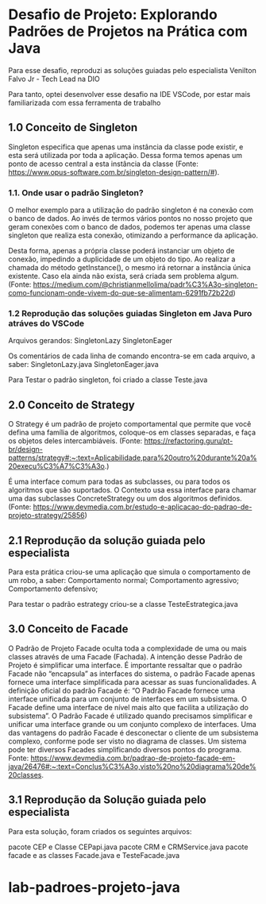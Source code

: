 # Desafio de Projeto: Explorando Padrões de Projetos na Prática com Java

Para esse desafio, reproduzi as soluções guiadas pelo especialista Venilton Falvo Jr - Tech Lead na DIO 

Para tanto, optei desenvolver esse desafio na IDE VSCode, por estar mais familiarizada com essa ferramenta de trabalho


## 1.0 Conceito de Singleton
Singleton especifica que apenas uma instância da classe pode existir, e esta será utilizada por toda a aplicação. Dessa forma temos apenas um ponto de acesso central a esta instância da classe (Fonte: https://www.opus-software.com.br/singleton-design-pattern/#).

### 1.1. Onde usar o padrão Singleton?
O melhor exemplo para a utilização do padrão singleton é na conexão com o banco de dados.
Ao invés de termos vários pontos no nosso projeto que geram conexões com o banco de dados, podemos ter apenas uma classe singleton que realiza esta conexão, otimizando a performance da aplicação.

Desta forma, apenas a própria classe poderá instanciar um objeto de conexão, impedindo a duplicidade de um objeto do tipo. Ao realizar a chamada do método getInstance(), o mesmo irá retornar a instância única existente. Caso ela ainda não exista, será criada sem problema algum. (Fonte: https://medium.com/@christianmellolima/padr%C3%A3o-singleton-como-funcionam-onde-vivem-do-que-se-alimentam-6291fb72b22d)

### 1.2 Reprodução das soluções guiadas Singleton em Java Puro atráves do VSCode
Arquivos gerandos:
SingletonLazy
SingletonEager

Os comentários de cada linha de comando encontra-se em cada arquivo, a saber:
SingletonLazy.java
SingletonEager.java

Para Testar o padrão singleton, foi criado a classe Teste.java

## 2.0 Conceito de Strategy
O Strategy é um padrão de projeto comportamental que permite que você defina uma família de algoritmos, coloque-os em classes separadas, e faça os objetos deles intercambiáveis. (Fonte: https://refactoring.guru/pt-br/design-patterns/strategy#:~:text=Aplicabilidade,para%20outro%20durante%20a%20execu%C3%A7%C3%A3o.)

É uma interface comum para todas as subclasses, ou para todos os algoritmos que são suportados. O Contexto usa essa interface para chamar uma das subclasses ConcreteStrategy ou um dos algoritmos definidos.
(Fonte: https://www.devmedia.com.br/estudo-e-aplicacao-do-padrao-de-projeto-strategy/25856)

## 2.1 Reprodução da solução guiada pelo especialista

Para esta prática criou-se uma aplicação que simula o comportamento de um robo, a saber:
Comportamento normal;
Comportamento agressivo;
Comportamento defensivo;

Para testar o padrão estrategy criou-se a classe TesteEstrategica.java


## 3.0 Conceito de Facade

O Padrão de Projeto Facade oculta toda a complexidade de uma ou mais classes através de uma Facade (Fachada). A intenção desse Padrão de Projeto é simplificar uma interface.
É importante ressaltar que o padrão Facade não “encapsula” as interfaces do sistema, o padrão Facade apenas fornece uma interface simplificada para acessar as suas funcionalidades. 
A definição oficial do padrão Facade é: “O Padrão Facade fornece uma interface unificada para um conjunto de interfaces em um subsistema. O Facade define uma interface de nível mais alto que facilita a utilização do subsistema”.
O Padrão Facade é utilizado quando precisamos simplificar e unificar uma interface grande ou um conjunto complexo de interfaces. Uma das vantagens do padrão Facade é desconectar o cliente de um subsistema complexo, conforme pode ser visto no diagrama de classes. Um sistema pode ter diversos Facades simplificando diversos pontos do programa.
Fonte: https://www.devmedia.com.br/padrao-de-projeto-facade-em-java/26476#:~:text=Conclus%C3%A3o,visto%20no%20diagrama%20de%20classes.

## 3.1 Reprodução da Solução guiada pelo especialista

Para esta solução, foram criados os seguintes arquivos:

pacote CEP e Classe CEPapi.java
pacote CRM e CRMService.java
pacote facade e as classes Facade.java e TesteFacade.java


# lab-padroes-projeto-java
